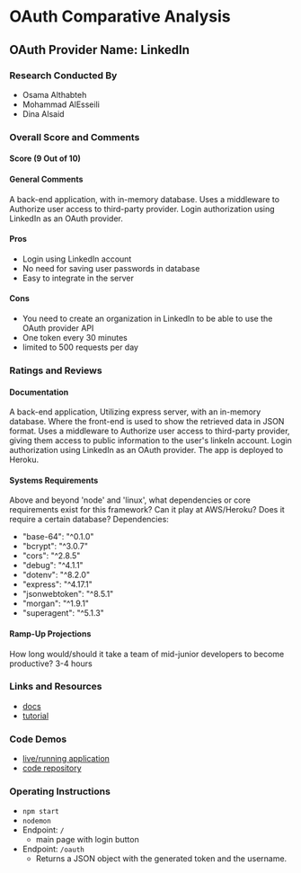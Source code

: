 # OAuth Comparative Analysis

## OAuth Provider Name: LinkedIn

### Research Conducted By

- Osama Althabteh
- Mohammad AlEsseili
- Dina Alsaid

### Overall Score and Comments

#### Score (9 Out of 10)

#### General Comments

A back-end application, with in-memory database.
Uses a middleware to Authorize user access to third-party provider.
Login authorization using LinkedIn as an OAuth provider.

#### Pros

- Login using LinkedIn account
- No need for saving user passwords in database
- Easy to integrate in the server

#### Cons

- You need to create an organization in LinkedIn to be able to use the OAuth provider API
- One token every 30 minutes
- limited to 500 requests per day

### Ratings and Reviews

#### Documentation

A back-end application, Utilizing express server, with an in-memory database. Where the front-end is used to show the retrieved data in JSON format.
Uses a middleware to Authorize user access to third-party provider, giving them access to public information to the user's linkeIn account.
Login authorization using LinkedIn as an OAuth provider.
The app is deployed to Heroku.

#### Systems Requirements

Above and beyond 'node' and 'linux', what dependencies or core requirements exist for this framework? Can it play at AWS/Heroku? Does it require a certain database?
Dependencies:

- "base-64": "^0.1.0"
- "bcrypt": "^3.0.7"
- "cors": "^2.8.5"
- "debug": "^4.1.1"
- "dotenv": "^8.2.0"
- "express": "^4.17.1"
- "jsonwebtoken": "^8.5.1"
- "morgan": "^1.9.1"
- "superagent": "^5.1.3"

#### Ramp-Up Projections

How long would/should it take a team of mid-junior developers to become productive? 3-4 hours

### Links and Resources

- [docs](https://docs.microsoft.com/en-us/linkedin/shared/authentication/client-credentials-flow)
- [tutorial](https://www.youtube.com/watch?v=jYflkIo1R4A)

### Code Demos

- [live/running application](https://oauth-server-messeili.herokuapp.com/)
- [code repository](https://github.com/401-advanced-javascript-messeili/ouath-server)

### Operating Instructions

- `npm start`
- `nodemon`
- Endpoint: `/`
  - main page with login button
- Endpoint: `/oauth`
  - Returns a JSON object with the generated token and the username.
